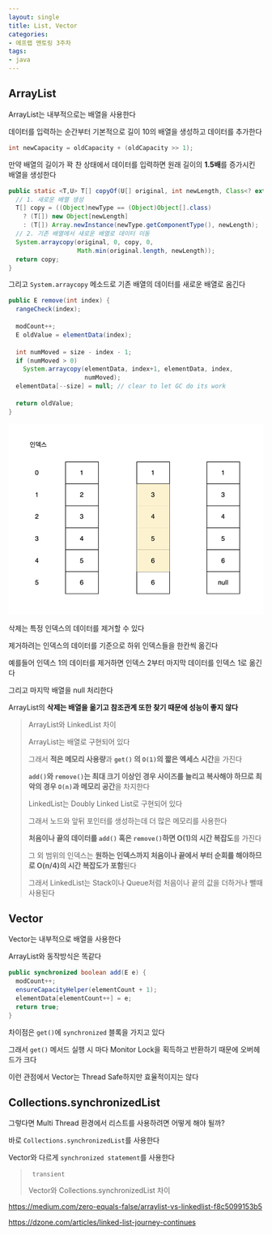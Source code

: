 ```yaml
---
layout: single
title: List, Vector
categories:
- 에프랩 멘토링 3주차
tags: 
- java
---
```


## ArrayList

ArrayList는 내부적으로는 배열을 사용한다

데이터를 입력하는 순간부터 기본적으로 길이 10의 배열을 생성하고 데이터를 추가한다

```java
int newCapacity = oldCapacity + (oldCapacity >> 1);
```

만약 배열의 길이가 꽉 찬 상태에서 데이터를 입력하면 원래 길이의 **1.5배**를  증가시킨 배열을 생성한다

```java
public static <T,U> T[] copyOf(U[] original, int newLength, Class<? extends T[]> newType) {
  // 1. 새로운 배열 생성
  T[] copy = ((Object)newType == (Object)Object[].class)
    ? (T[]) new Object[newLength]
    : (T[]) Array.newInstance(newType.getComponentType(), newLength);
  // 2. 기존 배열에서 새로운 배열로 데이터 이동
  System.arraycopy(original, 0, copy, 0,
                   Math.min(original.length, newLength));
  return copy;
}
```

그리고 `System.arraycopy` 메소드로 기존 배열의 데이터를 새로운 배열로 옴긴다

```java
public E remove(int index) {
  rangeCheck(index);

  modCount++;
  E oldValue = elementData(index);

  int numMoved = size - index - 1;
  if (numMoved > 0)
    System.arraycopy(elementData, index+1, elementData, index,
                     numMoved);
  elementData[--size] = null; // clear to let GC do its work

  return oldValue;
}
```

![image-20220423160206676](https://raw.githubusercontent.com/bgpark82/image/master/images/image-20220423160206676.png)

삭제는 특정 인덱스의 데이터를 제거할 수 있다

제거하려는 인덱스의 데이터를 기준으로 하위 인덱스들을 한칸씩 옮긴다

예를들어 인덱스 1의 데이터를 제거하면 인덱스 2부터 마지막 데이터를 인덱스 1로 옮긴다

그리고 마지막 배열을 null 처리한다

ArrayList의 **삭제는 배열을 옮기고 참조관계 또한 찾기 때문에 성능이 좋지 않다**



> ArrayList와 LinkedList 차이
>
> ArrayList는 배열로 구현되어 있다
>
> 그래서 **적은 메모리 사용량**과 **`get()` 의 `O(1)`의 짧은 엑세스 시간**을 가진다
>
> **`add()`와 `remove()`는 최대 크기 이상인 경우 사이즈를 늘리고 복사해야 하므로 최악의 경우 `O(n)`과 메모리 공간**을 차지한다
>
> LinkedList는 Doubly Linked List로 구현되어 있다
>
> 그래서 노드와 앞뒤 포인터를 생성하는데 더 많은 메모리를 사용한다
>
> **처음이나 끝의 데이터를 `add()` 혹은 `remove()`하면  O(1)의 시간 복잡도**를 가진다
>
> 그 외 범위의 인덱스는 **원하는 인덱스까지 처음이나 끝에서 부터 순회를 해야하므로 O(n/4)의 시간 복잡도가 포함**된다
>
> 그래서 LinkedList는 Stack이나 Queue처럼 처음이나 끝의 값을 더하거나 뺄때 사용된다

## Vector

Vector는 내부적으로 배열을 사용한다

ArrayList와 동작방식은 똑같다

```java
public synchronized boolean add(E e) {
  modCount++;
  ensureCapacityHelper(elementCount + 1);
  elementData[elementCount++] = e;
  return true;
}
```

차이점은 `get()`에 `synchronized` 블록을 가지고 있다

그래서 `get()` 메서드 실행 시 마다 Monitor Lock을 획득하고 반환하기 때문에 오버헤드가 크다

이런 관점에서 Vector는 Thread Safe하지만 효율적이지는 않다 



## Collections.synchronizedList

그렇다면 Multi Thread 환경에서 리스트를 사용하려면 어떻게 해야 될까?

바로 `Collections.synchronizedList`를 사용한다

Vector와 다르게 `synchronized statement`를 사용한다



> ` transient`
>
> Vector와 Collections.synchronizedList 차이

https://medium.com/zero-equals-false/arraylist-vs-linkedlist-f8c5099153b5

https://dzone.com/articles/linked-list-journey-continues

